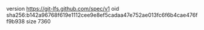 version https://git-lfs.github.com/spec/v1
oid sha256:b142a96768f619e1112cee9e8ef5cadaa47e752ae013fc6f6b4cae476ff9b938
size 7360
